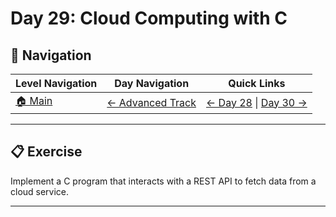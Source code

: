 # Day 29: Cloud Computing with C

## 🔗 Navigation

| Level Navigation | Day Navigation | Quick Links |
|------------------|----------------|-------------|
| [🏠 Main](../../README.md) | [← Advanced Track](../README.md) | [← Day 28](../Day28/) \| [Day 30 →](../Day30/) |

---

## 📋 Exercise

Implement a C program that interacts with a REST API to fetch data from a cloud service.

---

